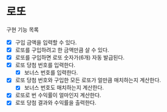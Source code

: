 # 로또

구현 기능 목록 

- [x] 구입 금액을 입력할 수 있다. 
- [x] 로또를 구입하려고 한 금액만큼 살 수 있다. 
- [x] 로또를 구입하면 로또 숫자가(6개) 자동 발급된다. 
- [x] 로또 당첨 번호를 입력한다. 
  - [x] 보너스 번호를 입력한다.
- [x] 로또 당첨 번호와 구입한 모든 로또가 얼만큼 매치하는지 계산한다. 
  - [x] 보너스 번호도 매치하는지 계산한다.
- [x] 로또로 번 수익률이 얼마인지 계산한다. 
- [x] 로또 당첨 결과와 수익률을 출력한다.
